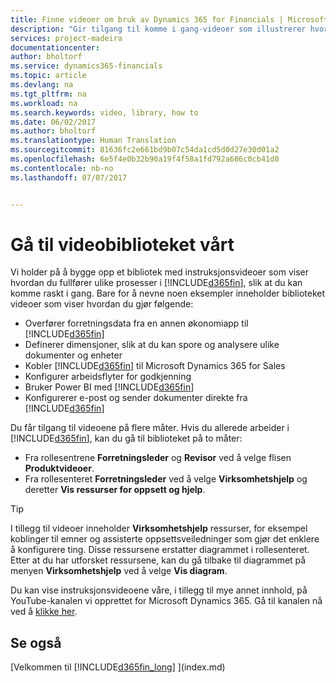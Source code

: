 ```yaml
---
title: Finne videoer om bruk av Dynamics 365 for Financials | Microsoft-dokumentasjon
description: "Gir tilgang til komme i gang-videoer som illustrerer hvordan du kan utføre vanlige oppgaver."
services: project-madeira
documentationcenter: 
author: bholtorf
ms.service: dynamics365-financials
ms.topic: article
ms.devlang: na
ms.tgt_pltfrm: na
ms.workload: na
ms.search.keywords: video, library, how to
ms.date: 06/02/2017
ms.author: bholtorf
ms.translationtype: Human Translation
ms.sourcegitcommit: 81636fc2e661bd9b07c54da1cd5d0d27e30d01a2
ms.openlocfilehash: 6e5f4e0b32b90a19f4f58a1fd792a686c0cb41d0
ms.contentlocale: nb-no
ms.lasthandoff: 07/07/2017


---
```

# <a name="visit-our-video-library"></a>Gå til videobiblioteket vårt
Vi holder på å bygge opp et bibliotek med instruksjonsvideoer som viser hvordan du fullfører ulike prosesser i [!INCLUDE[d365fin](includes/d365fin_md.md)], slik at du kan komme raskt i gang. Bare for å nevne noen eksempler inneholder biblioteket videoer som viser hvordan du gjør følgende:  

* Overfører forretningsdata fra en annen økonomiapp til [!INCLUDE[d365fin](includes/d365fin_md.md)]  
* Definerer dimensjoner, slik at du kan spore og analysere ulike dokumenter og enheter
* Kobler [!INCLUDE[d365fin](includes/d365fin_md.md)] til Microsoft Dynamics 365 for Sales
* Konfigurer arbeidsflyter for godkjenning  
* Bruker Power BI med [!INCLUDE[d365fin](includes/d365fin_md.md)]  
* Konfigurerer e-post og sender dokumenter direkte fra [!INCLUDE[d365fin](includes/d365fin_md.md)]  

Du får tilgang til videoene på flere måter. Hvis du allerede arbeider i [!INCLUDE[d365fin](includes/d365fin_md.md)], kan du gå til biblioteket på to måter:

* Fra rollesentrene **Forretningsleder** og **Revisor** ved å velge flisen **Produktvideoer**.  
* Fra rollesenteret **Forretningsleder** ved å velge **Virksomhetshjelp** og deretter **Vis ressurser for oppsett og hjelp**.  

> [!Tip]  
> I tillegg til videoer inneholder **Virksomhetshjelp** ressurser, for eksempel koblinger til emner og assisterte oppsettsveiledninger som gjør det enklere å konfigurere ting. Disse ressursene erstatter diagrammet i rollesenteret. Etter at du har utforsket ressursene, kan du gå tilbake til diagrammet på menyen **Virksomhetshjelp** ved å velge **Vis diagram**.  
  
Du kan vise instruksjonsvideoene våre, i tillegg til mye annet innhold, på YouTube-kanalen vi opprettet for Microsoft Dynamics 365. Gå til kanalen nå ved å [klikke her](https://go.microsoft.com/fwlink/?linkid=851533).

## <a name="see-also"></a>Se også
[Velkommen til [!INCLUDE[d365fin_long](includes/d365fin_long_md.md)] ](index.md)

